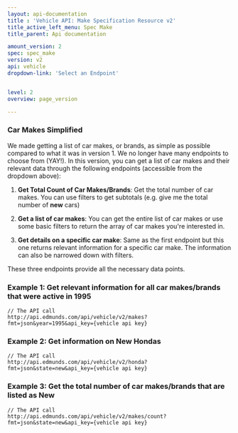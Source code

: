 ```yaml
---
layout: api-documentation
title : 'Vehicle API: Make Specification Resource v2'
title_active_left_menu: Spec Make
title_parent: Api documentation

amount_version: 2
spec: spec_make
version: v2
api: vehicle
dropdown-link: 'Select an Endpoint'


level: 2
overview: page_version

---
```



### Car Makes Simplified 

We made getting a list of car makes, or brands, as simple as possible compared to what it was in version 1. We no longer have many endpoints to choose from (YAY!). In this version, you can get a list of car makes and their relevant data through the following endpoints (accessible from the dropdown above):

1. **Get Total Count of Car Makes/Brands**: Get the total number of car makes. You can use filters to get subtotals (e.g. give me the total number of __new__ cars)

2. **Get a list of car makes**: You can get the entire list of car makes or use some basic filters to return the array of car makes you're interested in.

3. **Get details on a specific car make**: Same as the first endpoint but this one returns relevant information for a specific car make. The information can also be narrowed down with filters.

These three endpoints provide all the necessary data points.

### Example 1: Get relevant information for all car makes/brands that were active in 1995
	
	// The API call
	http://api.edmunds.com/api/vehicle/v2/makes?fmt=json&year=1995&api_key={vehicle api key}
	
### Example 2: Get information on __New__ Hondas

	// The API call
	http://api.edmunds.com/api/vehicle/v2/honda?fmt=json&state=new&api_key={vehicle api key}
	
### Example 3: Get the total number of car makes/brands that are listed as __New__

	// The API call
	http://api.edmunds.com/api/vehicle/v2/makes/count?fmt=json&state=new&api_key={vehicle api key}